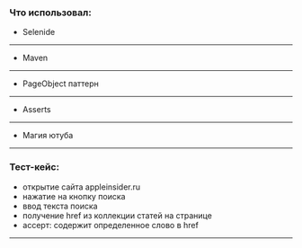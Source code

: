 
### Что использовал:
- Selenide
____
- Maven
----
- PageObject паттерн
____
- Asserts
----
- Магия ютуба
____
### Тест-кейс:
- открытие сайта appleinsider.ru
- нажатие на кнопку поиска
- ввод текста поиска
- получение href из коллекции статей на странице 
- ассерт: содержит определенное слово в href 
----

